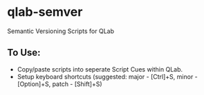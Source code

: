 # qlab-semver
Semantic Versioning Scripts for QLab

To Use:
---
* Copy/paste scripts into seperate Script Cues within QLab.
* Setup keyboard shortcuts (suggested: major - [Ctrl]+S, minor - [Option]+S, patch - [Shift]+S)
